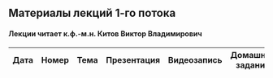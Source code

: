 ## Материалы лекций 1-го потока 
#### Лекции читает  к.ф.-м.н. Китов Виктор Владимирович

| Дата | Номер | Тема | Презентация | Видеозапись | Домашнее задание | 
| :---: | :---: | --- | --- | --- | --- |
